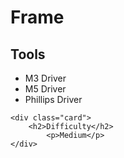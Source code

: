 # Frame

<div class="grid">
    <div class="card">
        <h2>Tools</h2>
            <ul>
                <li>M3 Driver</li>
                <li>M5 Driver</li>
                <li>Phillips Driver</li> <!-- pg 3, M3x8 BHPS to hold the back acrylic in place. -->
            </ul>
    </div>

    <div class="card">
        <h2>Difficulty</h2>
            <p>Medium</p>
    </div>
</div>